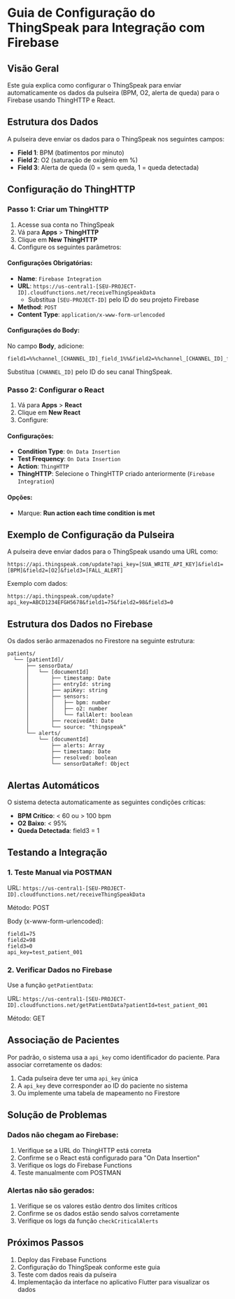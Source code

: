 # Guia de Configuração do ThingSpeak para Integração com Firebase

## Visão Geral

Este guia explica como configurar o ThingSpeak para enviar automaticamente os dados da pulseira (BPM, O2, alerta de queda) para o Firebase usando ThingHTTP e React.

## Estrutura dos Dados

A pulseira deve enviar os dados para o ThingSpeak nos seguintes campos:

- **Field 1**: BPM (batimentos por minuto)
- **Field 2**: O2 (saturação de oxigênio em %)
- **Field 3**: Alerta de queda (0 = sem queda, 1 = queda detectada)

## Configuração do ThingHTTP

### Passo 1: Criar um ThingHTTP

1. Acesse sua conta no ThingSpeak
2. Vá para **Apps** > **ThingHTTP**
3. Clique em **New ThingHTTP**
4. Configure os seguintes parâmetros:

#### Configurações Obrigatórias:

- **Name**: `Firebase Integration`
- **URL**: `https://us-central1-[SEU-PROJECT-ID].cloudfunctions.net/receiveThingSpeakData`
  - Substitua `[SEU-PROJECT-ID]` pelo ID do seu projeto Firebase
- **Method**: `POST`
- **Content Type**: `application/x-www-form-urlencoded`

#### Configurações do Body:

No campo **Body**, adicione:

```
field1=%%channel_[CHANNEL_ID]_field_1%%&field2=%%channel_[CHANNEL_ID]_field_2%%&field3=%%channel_[CHANNEL_ID]_field_3%%&api_key=%%channel_write_api_key%%&created_at=%%datetime%%&entry_id=%%entry_id%%
```

Substitua `[CHANNEL_ID]` pelo ID do seu canal ThingSpeak.

### Passo 2: Configurar o React

1. Vá para **Apps** > **React**
2. Clique em **New React**
3. Configure:

#### Configurações:

- **Condition Type**: `On Data Insertion`
- **Test Frequency**: `On Data Insertion`
- **Action**: `ThingHTTP`
- **ThingHTTP**: Selecione o ThingHTTP criado anteriormente (`Firebase Integration`)

#### Opções:

- Marque: **Run action each time condition is met**

## Exemplo de Configuração da Pulseira

A pulseira deve enviar dados para o ThingSpeak usando uma URL como:

```
https://api.thingspeak.com/update?api_key=[SUA_WRITE_API_KEY]&field1=[BPM]&field2=[O2]&field3=[FALL_ALERT]
```

Exemplo com dados:

```
https://api.thingspeak.com/update?api_key=ABCD1234EFGH5678&field1=75&field2=98&field3=0
```

## Estrutura dos Dados no Firebase

Os dados serão armazenados no Firestore na seguinte estrutura:

```
patients/
  └── [patientId]/
      ├── sensorData/
      │   └── [documentId]
      │       ├── timestamp: Date
      │       ├── entryId: string
      │       ├── apiKey: string
      │       ├── sensors:
      │       │   ├── bpm: number
      │       │   ├── o2: number
      │       │   └── fallAlert: boolean
      │       ├── receivedAt: Date
      │       └── source: "thingspeak"
      └── alerts/
          └── [documentId]
              ├── alerts: Array
              ├── timestamp: Date
              ├── resolved: boolean
              └── sensorDataRef: Object
```

## Alertas Automáticos

O sistema detecta automaticamente as seguintes condições críticas:

- **BPM Crítico**: < 60 ou > 100 bpm
- **O2 Baixo**: < 95%
- **Queda Detectada**: field3 = 1

## Testando a Integração

### 1. Teste Manual via POSTMAN

URL: `https://us-central1-[SEU-PROJECT-ID].cloudfunctions.net/receiveThingSpeakData`

Método: POST

Body (x-www-form-urlencoded):

```
field1=75
field2=98
field3=0
api_key=test_patient_001
```

### 2. Verificar Dados no Firebase

Use a função `getPatientData`:

URL: `https://us-central1-[SEU-PROJECT-ID].cloudfunctions.net/getPatientData?patientId=test_patient_001`

Método: GET

## Associação de Pacientes

Por padrão, o sistema usa a `api_key` como identificador do paciente. Para associar corretamente os dados:

1. Cada pulseira deve ter uma `api_key` única
2. A `api_key` deve corresponder ao ID do paciente no sistema
3. Ou implemente uma tabela de mapeamento no Firestore

## Solução de Problemas

### Dados não chegam ao Firebase:

1. Verifique se a URL do ThingHTTP está correta
2. Confirme se o React está configurado para "On Data Insertion"
3. Verifique os logs do Firebase Functions
4. Teste manualmente com POSTMAN

### Alertas não são gerados:

1. Verifique se os valores estão dentro dos limites críticos
2. Confirme se os dados estão sendo salvos corretamente
3. Verifique os logs da função `checkCriticalAlerts`

## Próximos Passos

1. Deploy das Firebase Functions
2. Configuração do ThingSpeak conforme este guia
3. Teste com dados reais da pulseira
4. Implementação da interface no aplicativo Flutter para visualizar os dados
